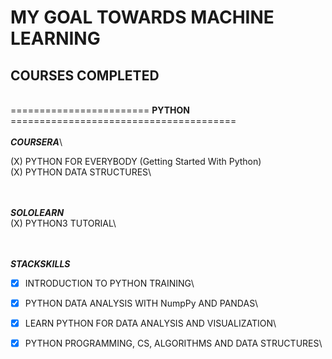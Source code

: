 # MY GOAL TOWARDS MACHINE LEARNING

## COURSES COMPLETED
\
======================== **PYTHON** =======================================
\
\
***COURSERA***\

(X) PYTHON FOR EVERYBODY (Getting Started With Python)\
(X) PYTHON DATA STRUCTURES\

\
\
***SOLOLEARN***\
(X) PYTHON3 TUTORIAL\

\
\
***STACKSKILLS***
- [x] INTRODUCTION TO PYTHON TRAINING\
- [x] PYTHON DATA ANALYSIS WITH NumpPy AND PANDAS\
- [x] LEARN PYTHON FOR DATA ANALYSIS AND VISUALIZATION\
- [x] PYTHON PROGRAMMING, CS, ALGORITHMS AND DATA STRUCTURES\
 
 

